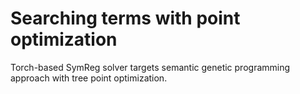 # Searching terms with point optimization 

Torch-based SymReg solver targets semantic genetic programming approach with tree point optimization. 
